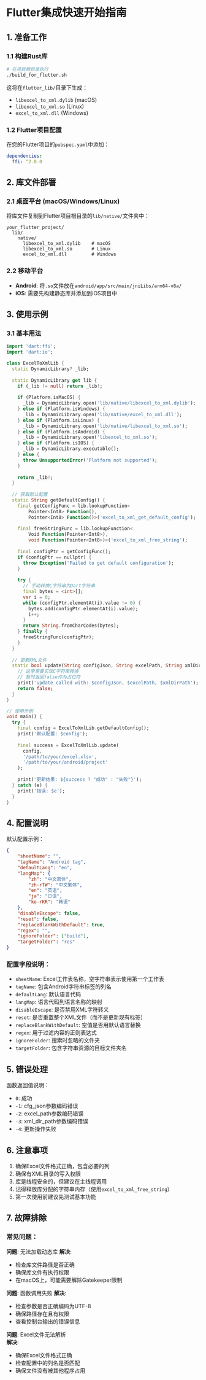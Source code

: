 # Flutter集成快速开始指南

## 1. 准备工作

### 1.1 构建Rust库
```bash
# 在项目根目录执行
./build_for_flutter.sh
```

这将在`flutter_lib/`目录下生成：
- `libexcel_to_xml.dylib` (macOS)
- `libexcel_to_xml.so` (Linux)  
- `excel_to_xml.dll` (Windows)

### 1.2 Flutter项目配置

在您的Flutter项目的`pubspec.yaml`中添加：
```yaml
dependencies:
  ffi: ^2.0.0
```

## 2. 库文件部署

### 2.1 桌面平台 (macOS/Windows/Linux)
将库文件复制到Flutter项目根目录的`lib/native/`文件夹中：
```
your_flutter_project/
  lib/
    native/
      libexcel_to_xml.dylib    # macOS
      libexcel_to_xml.so       # Linux  
      excel_to_xml.dll         # Windows
```

### 2.2 移动平台
- **Android**: 将`.so`文件放在`android/app/src/main/jniLibs/arm64-v8a/`
- **iOS**: 需要先构建静态库并添加到iOS项目中

## 3. 使用示例

### 3.1 基本用法

```dart
import 'dart:ffi';
import 'dart:io';

class ExcelToXmlLib {
  static DynamicLibrary? _lib;
  
  static DynamicLibrary get lib {
    if (_lib != null) return _lib!;
    
    if (Platform.isMacOS) {
      _lib = DynamicLibrary.open('lib/native/libexcel_to_xml.dylib');
    } else if (Platform.isWindows) {
      _lib = DynamicLibrary.open('lib/native/excel_to_xml.dll');
    } else if (Platform.isLinux) {
      _lib = DynamicLibrary.open('lib/native/libexcel_to_xml.so');
    } else if (Platform.isAndroid) {
      _lib = DynamicLibrary.open('libexcel_to_xml.so');
    } else if (Platform.isIOS) {
      _lib = DynamicLibrary.executable();
    } else {
      throw UnsupportedError('Platform not supported');
    }
    
    return _lib!;
  }
  
  // 获取默认配置
  static String getDefaultConfig() {
    final getConfigFunc = lib.lookupFunction<
        Pointer<Int8> Function(),
        Pointer<Int8> Function()>('excel_to_xml_get_default_config');
    
    final freeStringFunc = lib.lookupFunction<
        Void Function(Pointer<Int8>),
        void Function(Pointer<Int8>)>('excel_to_xml_free_string');
    
    final configPtr = getConfigFunc();
    if (configPtr == nullptr) {
      throw Exception('Failed to get default configuration');
    }
    
    try {
      // 手动转换C字符串为Dart字符串
      final bytes = <int>[];
      var i = 0;
      while (configPtr.elementAt(i).value != 0) {
        bytes.add(configPtr.elementAt(i).value);
        i++;
      }
      return String.fromCharCodes(bytes);
    } finally {
      freeStringFunc(configPtr);
    }
  }
  
  // 更新XML文件
  static bool update(String configJson, String excelPath, String xmlDirPath) {
    // 这里需要实现C字符串转换
    // 暂时返回false作为占位符
    print('update called with: $configJson, $excelPath, $xmlDirPath');
    return false;
  }
}

// 使用示例
void main() {
  try {
    final config = ExcelToXmlLib.getDefaultConfig();
    print('默认配置: $config');
    
    final success = ExcelToXmlLib.update(
      config,
      '/path/to/your/excel.xlsx',
      '/path/to/your/android/project'
    );
    
    print('更新结果: ${success ? "成功" : "失败"}');
  } catch (e) {
    print('错误: $e');
  }
}
```

## 4. 配置说明

默认配置示例：
```json
{
    "sheetName": "",
    "tagName": "Android tag", 
    "defaultLang": "en",
    "langMap": {
        "zh": "中文简体",
        "zh-rTW": "中文繁体", 
        "en": "英语",
        "ja": "日语",
        "ko-rKR": "韩语"
    },
    "disableEscape": false,
    "reset": false,
    "replaceBlankWithDefault": true,
    "regex": "",
    "ignoreFolder": ["build"],
    "targetFolder": "res"
}
```

### 配置字段说明：
- `sheetName`: Excel工作表名称，空字符串表示使用第一个工作表
- `tagName`: 包含Android字符串标签的列名
- `defaultLang`: 默认语言代码
- `langMap`: 语言代码到语言名称的映射
- `disableEscape`: 是否禁用XML字符转义
- `reset`: 是否重置整个XML文件（而不是更新现有标签）
- `replaceBlankWithDefault`: 空值是否用默认语言替换
- `regex`: 用于过滤内容的正则表达式
- `ignoreFolder`: 搜索时忽略的文件夹
- `targetFolder`: 包含字符串资源的目标文件夹名

## 5. 错误处理

函数返回值说明：
- `0`: 成功
- `-1`: cfg_json参数编码错误  
- `-2`: excel_path参数编码错误
- `-3`: xml_dir_path参数编码错误
- `-4`: 更新操作失败

## 6. 注意事项

1. 确保Excel文件格式正确，包含必要的列
2. 确保有XML目录的写入权限
3. 库是线程安全的，但建议在主线程调用
4. 记得释放库分配的字符串内存（使用`excel_to_xml_free_string`）
5. 第一次使用前建议先测试基本功能

## 7. 故障排除

### 常见问题：

**问题**: 无法加载动态库
**解决**: 
- 检查库文件路径是否正确
- 确保库文件有执行权限
- 在macOS上，可能需要解除Gatekeeper限制

**问题**: 函数调用失败
**解决**:
- 检查参数是否正确编码为UTF-8
- 确保路径存在且有权限
- 查看控制台输出的错误信息

**问题**: Excel文件无法解析  
**解决**:
- 确保Excel文件格式正确
- 检查配置中的列名是否匹配
- 确保文件没有被其他程序占用
